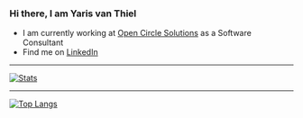 ### Hi there, I am Yaris van Thiel 
* I am currently working at [Open Circle Solutions](https://www.opencirclesolutions.nl/) as a Software Consultant
* Find me on [LinkedIn](https://www.linkedin.com/in/yarisvanthiel)

---
[![Stats](https://github-readme-stats.vercel.app/api?username=yarisvt&show_icons=true&hide_border=true&theme=dark)](https://github-readme-stats.vercel.app/api?username=yarisvt&show_icons=true&hide_border=true&theme=dark?count_private=true)

---
[![Top Langs](https://github-readme-stats.vercel.app/api/top-langs/?username=yarisvt&layout=compact&theme=dark&hide=jupyter%20notebook)](https://github.com/yarisvt/github-readme-stats)
